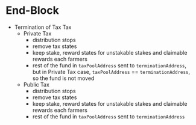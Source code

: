 <!-- order: 6 -->

 # End-Block

- Termination of Tax Tax
    - Private Tax
        - distribution stops
        - remove tax states
        - keep stake, reward states for unstakable stakes and claimable rewards each farmers
        - rest of the fund in `taxPoolAddress` sent to `terminationAddress`, but in Private Tax case, `taxPoolAddress` == `terminationAddress`, so the fund is not moved
    - Public Tax
        - distribution stops
        - remove tax states
        - keep stake, reward states for unstakable stakes and claimable rewards each farmers
        - rest of the fund in `taxPoolAddress` sent to `terminationAddress`